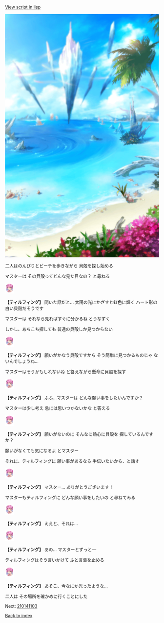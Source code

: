 [View script in lisp](../scripts/210141102.txt)

![sea_beach_day.png](../images/backgrounds/sea_beach_day.png)

二人はのんびりとビーチを歩きながら
貝殻を探し始める

マスターは
その貝殻ってどんな見た目なの？
と尋ねる

<img src="../images/units/2101411.png" alt="2101411.png" height="34"/>

**【ティルフィング】**
聞いた話だと…
太陽の光にかざすと虹色に輝く
ハート形の白い貝殻だそうです

マスターは
それなら見ればすぐに分かるね
とうなずく

しかし、あちこち探しても
普通の貝殻しか見つからない

<img src="../images/units/2101411.png" alt="2101411.png" height="34"/>

**【ティルフィング】**
願いがかなう貝殻ですから
そう簡単に見つかるものじゃ
ないんでしょうね…

マスターはそうかもしれないね
と答えながら懸命に貝殻を探す

<img src="../images/units/2101411.png" alt="2101411.png" height="34"/>

**【ティルフィング】**
ふふ…マスターは
どんな願い事をしたいんですか？

マスターは少し考え
急には思いつかないかな
と答える

<img src="../images/units/2101411.png" alt="2101411.png" height="34"/>

**【ティルフィング】**
願いがないのに
そんなに熱心に貝殻を
探しているんですか？

願いがなくても気になるよ
とマスター

それに、ティルフィングに
願い事があるなら
手伝いたいから、と話す

<img src="../images/units/2101411.png" alt="2101411.png" height="34"/>

**【ティルフィング】**
マスター…
ありがとうございます！

マスターもティルフィングに
どんな願い事をしたいの
と尋ねてみる

<img src="../images/units/2101411.png" alt="2101411.png" height="34"/>

**【ティルフィング】**
ええと、それは…

<img src="../images/units/2101411.png" alt="2101411.png" height="34"/>

**【ティルフィング】**
あの…
マスターとずっと―

ティルフィングはそう言いかけて
ふと言葉を止める

<img src="../images/units/2101411.png" alt="2101411.png" height="34"/>

**【ティルフィング】**
あそこ、今なにか光ったような…

二人は
その場所を確かめに行くことにした


Next: [210141103](210141103.md)

[Back to index](index.md)
